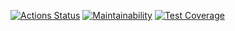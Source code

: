 [![Actions Status](https://github.com/Ekaterina31415/frontend-project-11/actions/workflows/hexlet-check.yml/badge.svg)](https://github.com/Ekaterina31415/frontend-project-11/actions)
[![Maintainability](https://api.codeclimate.com/v1/badges/e7c21fb6581a0fa79274/maintainability)](https://codeclimate.com/github/Ekaterina31415/frontend-project-11/maintainability)
[![Test Coverage](https://api.codeclimate.com/v1/badges/e7c21fb6581a0fa79274/test_coverage)](https://codeclimate.com/github/Ekaterina31415/frontend-project-11/test_coverage)
